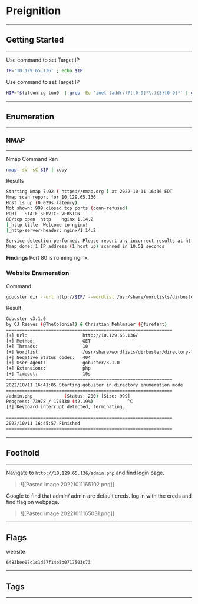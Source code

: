 # Preignition
---
## Getting Started
---
Use command to set Target IP
```bash
IP='10.129.65.136' ; echo $IP
```

Use command to set Target IP
```bash
HIP="$(ifconfig tun0  | grep -Eo 'inet (addr:)?([0-9]*\.){3}[0-9]*' | grep -Eo '([0-9]*\.){3}[0-9]*' | grep -v '127.0.0.1')" ; echo $HIP

```
---
## Enumeration
---
### NMAP
---
Nmap Command Ran
```bash
nmap -sV -sC $IP | copy
```

Results
```bash
Starting Nmap 7.92 ( https://nmap.org ) at 2022-10-11 16:36 EDT
Nmap scan report for 10.129.65.136
Host is up (0.029s latency).
Not shown: 999 closed tcp ports (conn-refused)
PORT   STATE SERVICE VERSION
80/tcp open  http    nginx 1.14.2
|_http-title: Welcome to nginx!
|_http-server-header: nginx/1.14.2

Service detection performed. Please report any incorrect results at https://nmap.org/submit/ .
Nmap done: 1 IP address (1 host up) scanned in 10.51 seconds


```

**Findings**
Port 80 is running nginx. 

### Website Enumeration
Command
```bash
gobuster dir --url http://$IP/ --wordlist /usr/share/wordlists/dirbuster/directory-list-2.3-small.txt -x php
```

Result
```bash
Gobuster v3.1.0
by OJ Reeves (@TheColonial) & Christian Mehlmauer (@firefart)
===============================================================
[+] Url:                     http://10.129.65.136/
[+] Method:                  GET
[+] Threads:                 10
[+] Wordlist:                /usr/share/wordlists/dirbuster/directory-list-2.3-small.txt
[+] Negative Status codes:   404
[+] User Agent:              gobuster/3.1.0
[+] Extensions:              php
[+] Timeout:                 10s
===============================================================
2022/10/11 16:41:05 Starting gobuster in directory enumeration mode
===============================================================
/admin.php            (Status: 200) [Size: 999]
Progress: 73978 / 175330 (42.19%)             ^C
[!] Keyboard interrupt detected, terminating.
                                               
===============================================================
2022/10/11 16:45:57 Finished
===============================================================
```

---
## Foothold
---
Navigate to `http://10.129.65.136/admin.php` and find login page.
>![[Pasted image 20221011165102.png]]

Google to find that admin/ admin are default creds.
log in with the creds and find flag on webpage.

>![[Pasted image 20221011165031.png]]
---
## Flags


website
```bash
6483bee07c1c1d57f14e5b0717503c73
```

---
## Tags
---